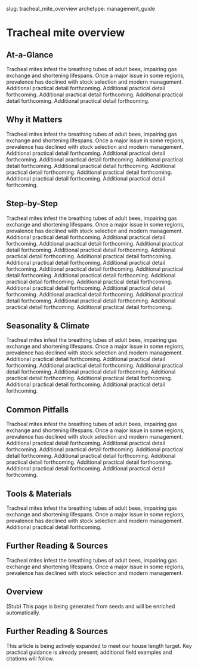 slug: tracheal_mite_overview
archetype: management_guide

# Tracheal mite overview

## At-a-Glance
Tracheal mites infest the breathing tubes of adult bees, impairing gas exchange and shortening lifespans. Once a major issue in some regions, prevalence has declined with stock selection and modern management. Additional practical detail forthcoming. Additional practical detail forthcoming. Additional practical detail forthcoming. Additional practical detail forthcoming. Additional practical detail forthcoming.

## Why it Matters
Tracheal mites infest the breathing tubes of adult bees, impairing gas exchange and shortening lifespans. Once a major issue in some regions, prevalence has declined with stock selection and modern management. Additional practical detail forthcoming. Additional practical detail forthcoming. Additional practical detail forthcoming. Additional practical detail forthcoming. Additional practical detail forthcoming. Additional practical detail forthcoming. Additional practical detail forthcoming. Additional practical detail forthcoming. Additional practical detail forthcoming.

## Step-by-Step
Tracheal mites infest the breathing tubes of adult bees, impairing gas exchange and shortening lifespans. Once a major issue in some regions, prevalence has declined with stock selection and modern management. Additional practical detail forthcoming. Additional practical detail forthcoming. Additional practical detail forthcoming. Additional practical detail forthcoming. Additional practical detail forthcoming. Additional practical detail forthcoming. Additional practical detail forthcoming. Additional practical detail forthcoming. Additional practical detail forthcoming. Additional practical detail forthcoming. Additional practical detail forthcoming. Additional practical detail forthcoming. Additional practical detail forthcoming. Additional practical detail forthcoming. Additional practical detail forthcoming. Additional practical detail forthcoming. Additional practical detail forthcoming. Additional practical detail forthcoming. Additional practical detail forthcoming. Additional practical detail forthcoming. Additional practical detail forthcoming.

## Seasonality & Climate
Tracheal mites infest the breathing tubes of adult bees, impairing gas exchange and shortening lifespans. Once a major issue in some regions, prevalence has declined with stock selection and modern management. Additional practical detail forthcoming. Additional practical detail forthcoming. Additional practical detail forthcoming. Additional practical detail forthcoming. Additional practical detail forthcoming. Additional practical detail forthcoming. Additional practical detail forthcoming. Additional practical detail forthcoming. Additional practical detail forthcoming.

## Common Pitfalls
Tracheal mites infest the breathing tubes of adult bees, impairing gas exchange and shortening lifespans. Once a major issue in some regions, prevalence has declined with stock selection and modern management. Additional practical detail forthcoming. Additional practical detail forthcoming. Additional practical detail forthcoming. Additional practical detail forthcoming. Additional practical detail forthcoming. Additional practical detail forthcoming. Additional practical detail forthcoming. Additional practical detail forthcoming. Additional practical detail forthcoming.

## Tools & Materials
Tracheal mites infest the breathing tubes of adult bees, impairing gas exchange and shortening lifespans. Once a major issue in some regions, prevalence has declined with stock selection and modern management. Additional practical detail forthcoming.

## Further Reading & Sources
Tracheal mites infest the breathing tubes of adult bees, impairing gas exchange and shortening lifespans. Once a major issue in some regions, prevalence has declined with stock selection and modern management.

## Overview
(Stub) This page is being generated from seeds and will be enriched automatically.


## Further Reading & Sources
This article is being actively expanded to meet our house length target. Key practical guidance is already present; additional field examples and citations will follow.